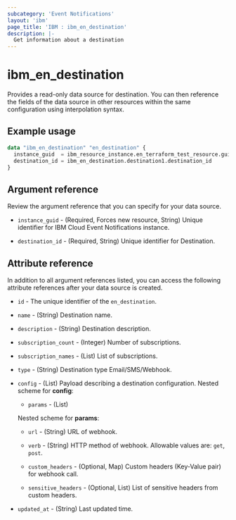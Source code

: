```yaml
---
subcategory: 'Event Notifications'
layout: 'ibm'
page_title: 'IBM : ibm_en_destination'
description: |-
  Get information about a destination
---
```


# ibm_en_destination

Provides a read-only data source for destination. You can then reference the fields of the data source in other resources within the same configuration using interpolation syntax.

## Example usage

```terraform
data "ibm_en_destination" "en_destination" {
  instance_guid  = ibm_resource_instance.en_terraform_test_resource.guid
  destination_id = ibm_en_destination.destination1.destination_id
}
```

## Argument reference

Review the argument reference that you can specify for your data source.

- `instance_guid` - (Required, Forces new resource, String) Unique identifier for IBM Cloud Event Notifications instance.

- `destination_id` - (Required, String) Unique identifier for Destination.

## Attribute reference

In addition to all argument references listed, you can access the following attribute references after your data source is created.

- `id` - The unique identifier of the `en_destination`.

- `name` - (String) Destination name.

- `description` - (String) Destination description.

- `subscription_count` - (Integer) Number of subscriptions.

- `subscription_names` - (List) List of subscriptions.

- `type` - (String) Destination type Email/SMS/Webhook.

- `config` - (List) Payload describing a destination configuration.
  Nested scheme for **config**:

  - `params` - (List)

  Nested scheme for **params**:

  - `url` - (String) URL of webhook.

  - `verb` - (String) HTTP method of webhook. Allowable values are: `get`, `post`.

  - `custom_headers` - (Optional, Map) Custom headers (Key-Value pair) for webhook call.

  - `sensitive_headers` - (Optional, List) List of sensitive headers from custom headers.

- `updated_at` - (String) Last updated time.
